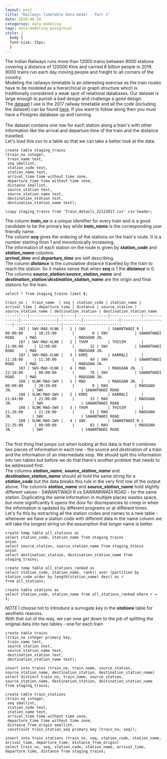 ```yaml
---
layout: post
title: "Railways timetable data model - Part 1"
date: 2020-09-20
categories: data-modeling
tags: data-modeling postgresql
style: |
  body {
  font-size: 15px;
  } 
---
```

The Indian Railways runs more than 12000 trains between 8000 stations covering a distance of 120000 Kms and carried 8 billion people in 2019. 9000 trains run each day moving people and freight to all corners of the country.  
Modeling the railways timetable is an interesting exercise as the train routes have to be modeled as a hierarchical or graph structure which is traditionally considered a weak spot of relational databases. Our dataset is large enough to punish a bad design and challenge a good design.   
The [dataset](https://data.gov.in/resources/indian-railways-time-table-trains-available-reservation-01112017) I use is the 2017 railway timetable and all the code (including the dataset) can be found [here](https://github.com/anuj-seth/railways-data-model). If you want to follow along then you must have a Postgres database up and running.  
&nbsp;  
The dataset contains one row for each station along a train's with other information like the arrival and departure time of the train and the distance travelled.  
Let's load this csv to a table so that we can take a better look at the data.  
```
create table staging_trains
(train_no integer,
 train_name text,
 seq smallint,
 station_code text,
 station_name text,
 arrival_time time without time zone,
 departure_time time without time zone,
 distance smallint,
 source_station text,
 source_station_name text,
 destination_station text,
 destination_station_name text);
 
\copy staging_trains from 'Train_details_22122017.csv' csv header;
```
The column ***train_no*** is a unique identifier for every train and is a good candidate to be the primary key while ***train_name*** is the corresponding user friendly name.  
The column ***seq*** gives the ordering of the stations on the train's route. It is a number starting from 1 and monotonically increasing.  
The information of each station on the route is given by ***station_code*** and ***station_name*** columns.  
***arrival_time*** and ***departure_time*** are self describing.  
The column ***distance*** is the cumulative distance travelled by the train to reach the station. So it makes sense that when ***seq*** is 1 the ***distance*** is 0.  
The columns ***source_station***/***source_station_name*** and ***destination_station***/***destination_station_name*** are the origin and final stations for the train.  
```
select * from staging_trains limit 8;

train_no |  train_name  | seq | station_code | station_name | arrival_time | departure_time | distance | source_station | source_station_name | destination_station | destination_station_name 
----------|--------------|-----|--------------|--------------|--------------|----------------|----------|----------------|---------------------|---------------------|--------------------------
      107 | SWV-MAO-VLNK |   1 | SWV          | SAWANTWADI R | 00:00:00     | 10:25:00       |        0 | SWV            | SAWANTWADI ROAD     | MAO                 | MADGOAN JN.
      107 | SWV-MAO-VLNK |   2 | THVM         | THIVIM       | 11:06:00     | 11:08:00       |       32 | SWV            | SAWANTWADI ROAD     | MAO                 | MADGOAN JN.
      107 | SWV-MAO-VLNK |   3 | KRMI         | KARMALI      | 11:28:00     | 11:30:00       |       49 | SWV            | SAWANTWADI ROAD     | MAO                 | MADGOAN JN.
      107 | SWV-MAO-VLNK |   4 | MAO          | MADGOAN JN.  | 12:10:00     | 00:00:00       |       78 | SWV            | SAWANTWADI ROAD     | MAO                 | MADGOAN JN.
      108 | VLNK-MAO-SWV |   1 | MAO          | MADGOAN JN.  | 00:00:00     | 20:30:00       |        0 | MAO            | MADGOAN JN.         | SWV                 | SAWANTWADI ROAD
      108 | VLNK-MAO-SWV |   2 | KRMI         | KARMALI      | 21:04:00     | 21:06:00       |       33 | MAO            | MADGOAN JN.         | SWV                 | SAWANTWADI ROAD
      108 | VLNK-MAO-SWV |   3 | THVM         | THIVIM       | 21:26:00     | 21:28:00       |       51 | MAO            | MADGOAN JN.         | SWV                 | SAWANTWADI ROAD
      108 | VLNK-MAO-SWV |   4 | SWV          | SAWANTWADI R | 22:25:00     | 00:00:00       |       83 | MAO            | MADGOAN JN.         | SWV                 | SAWANTWADI ROAD

```
&nbsp;  
The first thing that jumps out when looking at this data is that it combines two pieces of information in each row - the source and destination of a train and the information of an intermediate stop. We should split this information into two tables but before we do that there's another problem that needs to be addressed first.  
The columns ***station_name***, ***source_station_name*** and ***destination_station_name*** should all hold the same string for a ***station_code*** but the data breaks this rule in the very first row of the output above. The columns ***station_name*** and ***source_station_name*** hold slightly different values - SAWANTWADI R vs SAWANRWADI ROAD - for the same station.
Duplicating the same information in multiple places wastes space, but more significantly it opens the door for discrepancies to creep in when the information is updated by different programs or at different times.  
Let's fix this by extracting all the station codes and names to a new table - whenever we have a station code with different data in the name column we will take the longest string on the assumption that longer name is better.  
```
create temp table all_stations as
select station_code, station_name from staging_trains
union
select source_station, source_station_name from staging_trains
union
select destination_station, destination_station_name from staging_trains;

create temp table all_stations_ranked as
select station_code, station_name, rank() over (partition by station_code order by length(station_name) desc) as r
from all_stations;

create table stations as
select station_code, station_name from all_stations_ranked where r = 1;

```
*NOTE* I choose not to introduce a surrogate key in the ***stations*** table for aesthetic reasons.  
With that out of the way, we can now get down to the job of splitting the original data into two tables - one for each train
```
create table trains
(train_no integer primary key,
 train_name text,
 source_station text,
 source_station_name text,
 destination_station text,
 destination_station_name text);

insert into trains (train_no, train_name, source_station, source_station_name, destination_station, destination_station_name)
select distinct train_no, train_name, source_station, source_station_name, destination_station, destination_station_name from staging_trains;
```
```
create table train_stations
(train_no integer,
 seq smallint,
 station_code text,
 station_name text,
 arrival_time time without time zone,
 departure_time time without time zone,
 distance_from_origin smallint,
 constraint train_station_seq primary key (train_no, seq));

insert into train_stations (train_no, seq, station_code, station_name, arrival_time, departure_time, distance_from_origin)
select train_no, seq, station_code, station_name, arrival_time, departure_time, distance from staging_trains;
```

